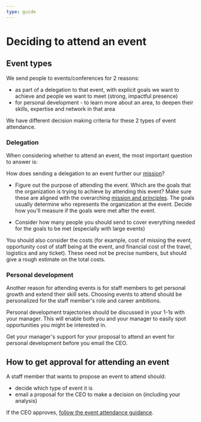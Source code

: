 ```yaml
---
type: guide
---
```


# Deciding to attend an event



## Event types

We send people to events/conferences for 2 reasons:

* as part of a delegation to that event, with explicit goals we want to achieve and people we want to meet (strong, impactful presence)
* for personal development - to learn more about an area, to deepen their skills, expertise and network in that area

We have different decision making criteria for these 2 types of event attendance.

### Delegation

When considering whether to attend an event, the most important question to answer is:

How does sending a delegation to an event further our [mission](https://about.publiccode.net/organization/mission.html)?

* Figure out the purpose of attending the event. Which are the goals that the organization is trying to achieve by attending this event? Make sure these are aligned with the overarching [mission and principles](../../organization/mission.md). The goals usually determine who represents the organization at the event. Decide how you'll measure if the goals were met after the event.

* Consider how many people you should send to cover everything needed for the goals to be met (especially with large events)

You should also consider the costs (for example, cost of missing the event, opportunity cost of staff being at the event, and financial cost of the travel, logistics and any ticket). These need not be precise numbers, but should give a rough estimate on the total costs.

### Personal development

Another reason for attending events is for staff members to get personal growth and extend their skill sets. Choosing events to attend should be personalized for the staff member's role and career ambitions.

Personal development trajectories should be discussed in your 1-1s with your manager. This will enable both you and your manager to easily spot opportunities you might be interested in.

Get your manager's support for your proposal to attend an event for personal development before you email the CEO.

## How to get approval for attending an event

A staff member that wants to propose an event to attend should:

* decide which type of event it is
* email a proposal for the CEO to make a decision on (including your analysis)

If the CEO approves, [follow the event attendance guidance](attending-events.md).
